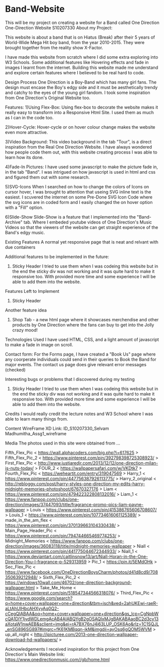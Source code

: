 # Band-Website
This will be my project on creating a website for a Band called One Direction
One-Direction Website
S10207330
About my Project:

This website is about a band that is on Hiatus (Break) after their 5 years of World-Wide Mega Hit boy band, from the year 2010-2015.
They were brought together from the reality show X-Factor.

I have made this website from scratch where I did some extra exploring into W3 Schools.
Some additional features like Hovering effects and fade in images I learnt from the internet.
Building this website made me understand and explore certain features where I believed to be real hard to code.


Design Process
One Direction is a Boy-Band which has many girl fans.
The design must encase the Boy's edgy side and it must be aesthetically trendy and catchy to the eyes of the young girl fandom.
I took some inspiration from One Direction's Original Website too.


Features:
 1)Using Flex-Box:
    Using flex-box to decorate the website makes it really easy to transform into a Responsive Html Site.
    I used them as much as I can in the code too.

2)Hover-Cycle:
    Hover-cycle or on hover colour change makes the website even more attractive.

3)Video Background:
    This video background in the tab "Tour", is a direct inspiration from the Real One Direction Website. I have always wondered how people code them out, with this website creating process I was able to learn how its done.

4)Fade-In Pictures:
    I have used some javascript to make the picture fade in, in the tab "Band". I was intrigued on how javascript is used in html and css and figured them out with some research.

5)SVG-Icons
    When I searched on how to change the colors of Icons on cursor hover, I was brought to attention that useing SVG inline text is the easiest. I scuvered the internet on some Pre-Done SVG Icon Code where the svg icons are in coded form and I easily changed the on hover option with a "Fill" option.

6)Slide-Show
    Slide-Show is a feature that I implemented into the "Band-Archive" tab. Where I embeded youtube videos of One Direction's Music Videos so that the viewers of the website can get straight experience of the Band's edgy music.



Existing Features
    A normal yet responsive page that is neat and relvant with due containers

Additional features to be implemented in the future:
1) Sticky Header
    I tried to use them when I was codeing this website but in the end the sticky div was not working and it was quite hard to make it responsive too. With provided more time and some experience I will be able to add them into the website.


Features Left to Implement
1) Sticky Header

Another feature idea
1) Shop Tab - a new html page where it showcases merchendise and other products by One Direction where the fans can buy to get into the Jolly crazy mood!

Technologies Used
I have used HTML, CSS, and a light amount of javascript to make a fade in image on scroll.

Contact form:
For the Forms page, I have created a "Book Us" page where any coorperate individuals could send in their queries to Book the Band for major events.
The contact us page does give relevant error messages (checked)

Interesting bugs or problems that I discovered during my testing

1) Sticky Header
    I tried to use them when I was codeing this website but in the end the sticky div was not working and it was quite hard to make it responsive too. With provided more time and some experience I will be able to add them into the website.


Credits
    I would really credit the lecture notes and W3 School where I was able to learn many things from.

Content
    WireFrame XD Link: ID_S10207330_Selvam Madhumitha_Assg1_wireframe

Media
The photos used in this site were obtained from ...

Fifth_Flex_Pic < https://wall.alphacoders.com/big.php?i=617625 >
Fifth_Flex_Pic_2 < https://www.pinterest.com/pin/392798398725308923/ >
First_Flex_Pic < http://www.justjaredjr.com/2013/12/12/one-direction-milan-is-nuts-today/ >
FOUR_2 < https://wallpapersafari.com/w/VKDtk7 >
Fourth_Flex_Pic < https://weheartit.com/entry/319047569 >
Harry_1 < https://www.pinterest.com/pin/447756387926113775/ >
Harry_2_original < http://rebloggy.com/post/harry-styles-one-direction-my-edits-harry-midnight-memories-photoshoot/67670327176 >
Liam < https://www.pinterest.com/pin/479422322808132016/ >
Liam_1 < https://www.fanpop.com/clubs/one-direction/images/37447093/title/fragrance-promo-pics-liam-payne-wallpaper >
Louis < https://www.pinterest.com/pin/415386765606708607/ >
Louis_1 < https://www.pinterest.com/pin/107734616061125389/ >
made_in_the_am_flex < https://www.pinterest.com/pin/370139663104330438/ >
Main_Page_Header_Pic < https://www.pinterest.com/pin/794744665469774253/ >
Midnight_Memories < https://www.fanpop.com/clubs/one-direction/images/36083118/title/midnight-memories-wallpaper >
Niall < https://www.pinterest.com/pin/441775044672344933/ >
Niall_1 < https://www.deviantart.com/caitlinsnow13/art/Niall-Horan-in-the-One-Direction-You-I-fragrance-p-529313959 >
Pic_1 < https://pin.it/5EMdOHk >
Sec_Flex_Pic < https://www.facebook.com/OneDirectionBoysCharm/photos/d41d8cd9/708350639212948/ >
Sixth_Flex_Pic_2 < https://windows10wall.com/46702/one-direction-background-wallpaper.html >
Take_Me_Home < https://www.pinterest.com/pin/518547344566318076/ >
Third_Flex_Pic < https://www.google.com/search?q=home+cover+wallpaper+one+direction&tbm=isch&ved=2ahUKEwi-raeR-aLtAhUIHbcAHXyyAq0Q2-cCegQIABAA&oq=home+cover+wallpaper+one+direction&gs_lcp=CgNpbWcQA1DlY1jydWDLemgAcAB4AIABQYgB2gOSAQIxMJgBAKABAaoBC2d3cy13aXotaW1nwAEB&sclient=img&ei=rA7BX76nJ4i63LUP_OSK6Ao&rlz=1C1SQJL_enSG896SG897#imgrc=fK61KMBqqn-ikM&imgdii=ayOsq6gQOM5WVM >
up_all_night < http://ipicturee.com/2013-one-direction-wallpaper-download-hd-wallpapers/ >


Acknowledgements
I received inspiration for this project from One Direction's Main Website
link: https://www.onedirectionmusic.com//gb/home.html